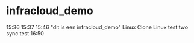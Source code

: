 # infracloud_demo 
15:36
15:37 
15:46 
"dit is een infracloud_demo" 
Linux Clone
Linux test two
sync test 16:50
